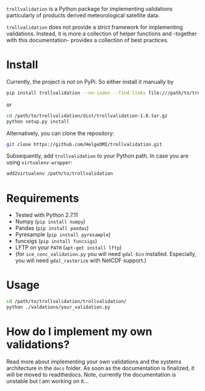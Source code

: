 `trollvalidation` is a Python package for implementing validations particularly of products derived meteorological satellite data.

`trollvalidation` does not provide a strict framework for implementing validations. Instead, it is more a collection of helper functions and -together with this documentation- provides a collection of best practices.



Install
=======

Currently, the project is not on PyPi. So either install it manually by


```bash
pip install trollvalidation --no-index --find-links file:///path/to/trollvalidation/dist/trollvalidation-1.0.tar.gz
```
or
```bash
cd /path/to/trollvalidation/dist/trollvalidation-1.0.tar.gz
python setup.py install
```


Alternatively, you can clone the repository:


```bash
git clone https://github.com/HelgeDMI/trollvalidation.git

```

Subsequently, add `trollvalidation` to your Python path. In case you are using `virtualenv-wrapper`:

```bash
add2virtualenv /path/to/trollvalidation
```


Requirements
============

  * Tested with Python 2.7.11
  * Numpy (`pip install numpy`)
  * Pandas (`pip install pandas`)
  * Pyresample (`pip install pyresample`)
  * funcsigs (`pip install funcsigs`)
  * LFTP on your `PATH` (`apt-get install lftp`)
  * (for `ice_conc_validation.py` you will need `gdal-bin` installed.
  Especially, you will need `gdal_rasterize` with NetCDF support.)



Usage
=====

```bash
cd /path/to/trollvalidation/trollvalidation/
python ./valdations/your_validation.py
```


How do I implement my own validations?
======================================

Read more about implementing your own validations and the systems architecture in the `docs` folder. As soon as the documentation is finalized, it will be moved to readthedocs. Note, currently the documentation is unstable but I am working on it...

